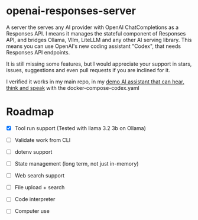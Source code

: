 # openai-responses-server
A server the serves any AI provider with OpenAI ChatCompletions as a Responses API.
I means it manages the stateful component of Responses API, and bridges Ollama, Vllm, LiteLLM and any other AI serving library.
This means you can use OpenAI's new coding assistant "Codex", that needs Responses API endpoints.

It is still missing some features, but I would appreciate your support in stars, issues, suggestions and even pull requests if you are inclined for it.

I verified it works in my main repo, in my [demo AI assistant that can hear, think and speak](https://github.com/OriNachum/autonomous-intelligence/tree/main/baby-tau) with the docker-compose-codex.yaml

# Roadmap

- [x] Tool run support (Tested with llama 3.2 3b on Ollama)
- [ ] Validate work from CLI
- [ ] dotenv support
- [ ] State management (long term, not just in-memory)
- [ ] Web search support
- [ ] File upload + search 
- [ ] Code interpreter 
- [ ] Computer use

